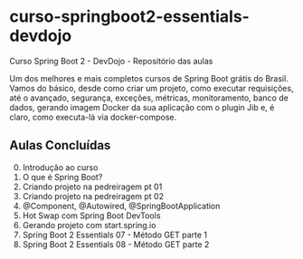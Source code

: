 # curso-springboot2-essentials-devdojo
Curso Spring Boot 2 - DevDojo - Repositório das aulas

Um dos melhores e mais completos cursos de Spring Boot grátis do Brasil. Vamos do básico, 
desde como criar um projeto, como executar requisições, até o avançado, segurança, exceções, 
métricas, monitoramento, banco de dados, gerando imagem Docker da sua aplicação com o plugin Jib e, 
é claro, como executa-lá via docker-compose.

## Aulas Concluídas

0. Introdução ao curso
1. O que é Spring Boot?
2. Criando projeto na pedreiragem pt 01
3. Criando projeto na pedreiragem pt 02
4. @Component, @Autowired, @SpringBootApplication
5. Hot Swap com Spring Boot DevTools
6. Gerando projeto com start.spring.io
7. Spring Boot 2 Essentials 07 - Método GET parte 1
8. Spring Boot 2 Essentials 08 - Método GET parte 2
